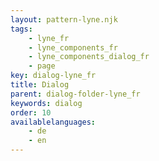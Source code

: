```yaml
---
layout: pattern-lyne.njk
tags: 
    - lyne_fr
    - lyne_components_fr
    - lyne_components_dialog_fr
    - page
key: dialog-lyne_fr
title: Dialog
parent: dialog-folder-lyne_fr
keywords: dialog
order: 10
availablelanguages: 
    - de
    - en
---
```

